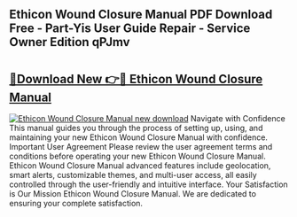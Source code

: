 ## Ethicon Wound Closure Manual PDF Download Free - Part-Yis User Guide Repair - Service Owner Edition qPJmv

# <h2><a href="http://bc21446.oget.top/?id=Ethicon+Wound+Closure+Manual">🔗Download New 👉🔴 Ethicon Wound Closure Manual</a></h2>

[![Ethicon Wound Closure Manual new download](https://i.imgur.com/5g1atiW.png)](http://bc21446.oget.top/?id=Ethicon+Wound+Closure+Manual)
Navigate with Confidence This manual guides you through the process of setting up, using, and maintaining your new Ethicon Wound Closure Manual with confidence. Important User Agreement Please review the user agreement terms and conditions before operating your new Ethicon Wound Closure Manual. Ethicon Wound Closure Manual advanced features include geolocation, smart alerts, customizable themes, and multi-user access, all easily controlled through the user-friendly and intuitive interface. Your Satisfaction is Our Mission Ethicon Wound Closure Manual. We are dedicated to ensuring your complete satisfaction.
